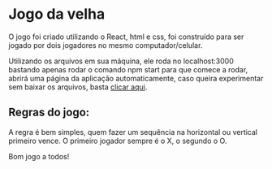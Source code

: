 <h1>Jogo da velha</h1>


O jogo foi criado utilizando o React, html e css, foi construído para ser jogado por dois jogadores no mesmo computador/celular.

Utilizando os arquivos em sua máquina, ele roda no localhost:3000 bastando apenas rodar o comando npm start para que comece a rodar, abrirá uma página da aplicação automaticamente, caso queira experimentar sem baixar os arquivos, basta [clicar aqui](https://jogo-da-velha-sooty.vercel.app/).

<h2>Regras do jogo:</h2>

A regra é bem simples, quem fazer um sequência na horizontal ou vertical primeiro vence.
O primeiro jogador sempre é o X, o segundo o O.

Bom jogo a todos!
